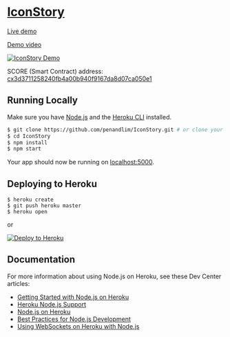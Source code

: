 # [IconStory](https://iconstory.online)

[Live demo](https://iconstory.online)

[Demo video](https://youtu.be/nnN_OijYp08)

[![IconStory Demo](https://img.youtube.com/vi/nnN_OijYp08/0.jpg)](https://youtu.be/nnN_OijYp08)

SCORE (Smart Contract) address: [cx3d3711258240fb4a00b940f9167da8d07ca050e1](https://tracker.icon.foundation/contract/cx3d3711258240fb4a00b940f9167da8d07ca050e1)

## Running Locally

Make sure you have [Node.js](http://nodejs.org/) and the [Heroku CLI](https://cli.heroku.com/) installed.

```sh
$ git clone https://github.com/penandlim/IconStory.git # or clone your own fork
$ cd IconStory
$ npm install
$ npm start
```

Your app should now be running on [localhost:5000](http://localhost:5000/).

## Deploying to Heroku

```
$ heroku create
$ git push heroku master
$ heroku open
```
or

[![Deploy to Heroku](https://www.herokucdn.com/deploy/button.png)](https://heroku.com/deploy)

## Documentation

For more information about using Node.js on Heroku, see these Dev Center articles:

- [Getting Started with Node.js on Heroku](https://devcenter.heroku.com/articles/getting-started-with-nodejs)
- [Heroku Node.js Support](https://devcenter.heroku.com/articles/nodejs-support)
- [Node.js on Heroku](https://devcenter.heroku.com/categories/nodejs)
- [Best Practices for Node.js Development](https://devcenter.heroku.com/articles/node-best-practices)
- [Using WebSockets on Heroku with Node.js](https://devcenter.heroku.com/articles/node-websockets)
